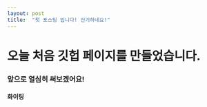 ```yaml
---
layout: post
title:  "첫 포스팅 입니다! 신기하네요!"
---
```


# 오늘 처음 깃헙 페이지를 만들었습니다.
### 앞으로 열심히 써보겠어요!
#### 화이팅